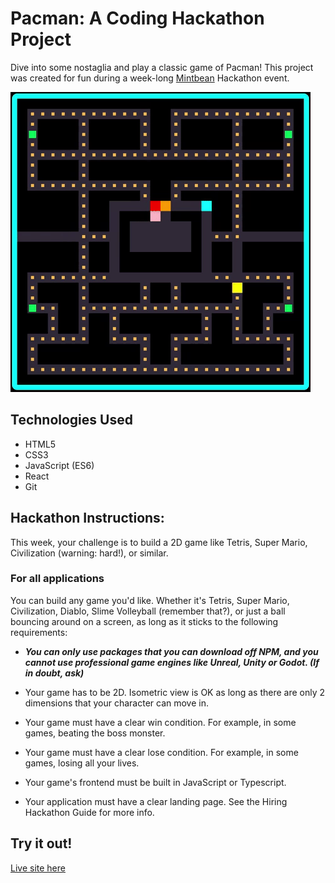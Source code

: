 # Pacman: A Coding Hackathon Project

Dive into some nostaglia and play a classic game of Pacman! This project was created for fun during a week-long [Mintbean](https://mintbean.io) Hackathon event.

![Pacman gif](src/images/pacmanEatingDots.gif)

## Technologies Used

- HTML5
- CSS3
- JavaScript (ES6)
- React
- Git

## Hackathon Instructions:
This week, your challenge is to build a 2D game like Tetris, Super Mario, Civilization (warning: hard!), or similar.

  ### For all applications
  You can build any game you'd like. Whether it's Tetris, Super Mario, Civilization, Diablo, Slime Volleyball (remember that?), or just a ball bouncing around on a screen, as long as it sticks to the following requirements:
  * ***You can only use packages that you can download off NPM, and you cannot use professional game engines like Unreal, Unity or Godot. (If in doubt, ask)***
  * Your game has to be 2D. Isometric view is OK as long as there are only 2 dimensions that your character can move in.
  * Your game must have a clear win condition. For example, in some games, beating the boss monster.
  * Your game must have a clear lose condition. For example, in some games, losing all your lives.
  * Your game's frontend must be built in JavaScript or Typescript.

  * Your application must have a clear landing page. See the Hiring Hackathon Guide for more info.


## Try it out!

[Live site here](https://powerful-falls-77085.herokuapp.com)
